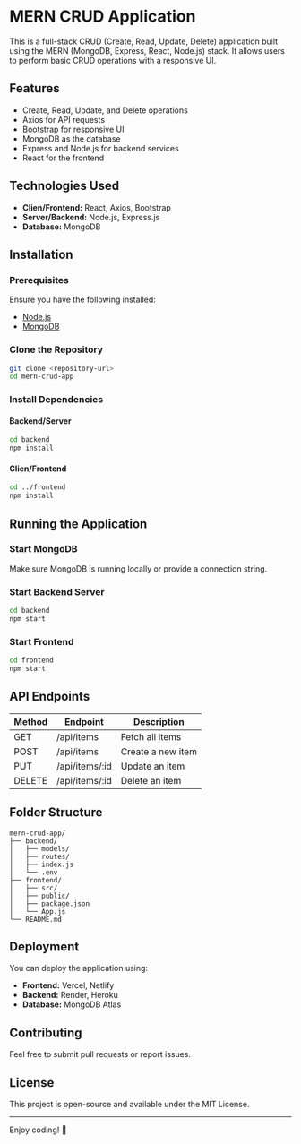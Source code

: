 # MERN CRUD Application

This is a full-stack CRUD (Create, Read, Update, Delete) application built using the MERN (MongoDB, Express, React, Node.js) stack. It allows users to perform basic CRUD operations with a responsive UI.

## Features
- Create, Read, Update, and Delete operations
- Axios for API requests
- Bootstrap for responsive UI
- MongoDB as the database
- Express and Node.js for backend services
- React for the frontend

## Technologies Used
- **Clien/Frontend:** React, Axios, Bootstrap
- **Server/Backend:** Node.js, Express.js
- **Database:** MongoDB

## Installation

### Prerequisites
Ensure you have the following installed:
- [Node.js](https://nodejs.org/)
- [MongoDB](https://www.mongodb.com/)

### Clone the Repository
```sh
git clone <repository-url>
cd mern-crud-app
```

### Install Dependencies
#### Backend/Server
```sh
cd backend
npm install
```

#### Clien/Frontend
```sh
cd ../frontend
npm install
```

## Running the Application
### Start MongoDB
Make sure MongoDB is running locally or provide a connection string.

### Start Backend Server
```sh
cd backend
npm start
```

### Start Frontend
```sh
cd frontend
npm start
```

## API Endpoints
| Method | Endpoint     | Description          |
|--------|-------------|----------------------|
| GET    | /api/items  | Fetch all items      |
| POST   | /api/items  | Create a new item    |
| PUT    | /api/items/:id | Update an item  |
| DELETE | /api/items/:id | Delete an item  |

## Folder Structure
```
mern-crud-app/
├── backend/
│   ├── models/
│   ├── routes/
│   ├── index.js
│   └── .env
├── frontend/
│   ├── src/
│   ├── public/
│   ├── package.json
│   └── App.js
└── README.md
```

## Deployment
You can deploy the application using:
- **Frontend:** Vercel, Netlify
- **Backend:** Render, Heroku
- **Database:** MongoDB Atlas

## Contributing
Feel free to submit pull requests or report issues.

## License
This project is open-source and available under the MIT License.

---

Enjoy coding! 🚀
